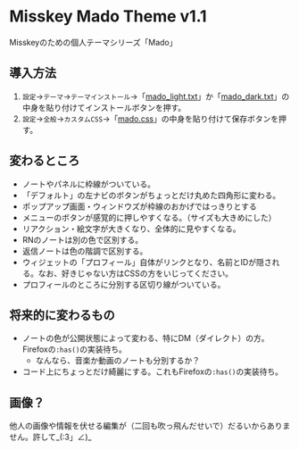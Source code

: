 # Misskey Mado Theme v1.1
Misskeyのための個人テーマシリーズ「Mado」

## 導入方法

1. `設定`→`テーマ`→`テーマインストール`→「[mado_light.txt](https://github.com/hydescarf/Misskey-Mado-Theme/blob/main/mado_light.txt)」か「[mado_dark.txt](https://github.com/hydescarf/Misskey-Mado-Theme/blob/main/mado_dark.txt)」の中身を貼り付けてインストールボタンを押す。
2. `設定`→`全般`→`カスタムCSS`→「[mado.css](https://github.com/hydescarf/Misskey-Mado-Theme/blob/main/mado.css)」の中身を貼り付けて保存ボタンを押す。

## 変わるところ

- ノートやパネルに枠線がついている。
- 「デフォルト」の左ナビのボタンがちょっとだけ丸めた四角形に変わる。
- ポップアップ画面・ウィンドウズが枠線のおかげではっきりとする
- メニューのボタンが感覚的に押しやすくなる。（サイズも大きめにした）
- リアクション・絵文字が大きくなり、全体的に見やすくなる。
- RNのノートは別の色で区別する。
- 返信ノートは色の階調で区別する。
- ウィジェットの「プロフィール」自体がリンクとなり、名前とIDが隠される。なお、好きじゃない方はCSSの方をいじってください。
- プロフィールのところに分別する区切り線がついている。

## 将来的に変わるもの

- ノートの色が公開状態によって変わる、特にDM（ダイレクト）の方。Firefoxの`:has()`の実装待ち。
  - なんなら、音楽か動画のノートも分別するか？
- コード上にちょっとだけ綺麗にする。これもFirefoxの`:has()`の実装待ち。

## 画像？
他人の画像や情報を伏せる編集が（二回も吹っ飛んだせいで）だるいからありません。許して_(:3」∠)_
